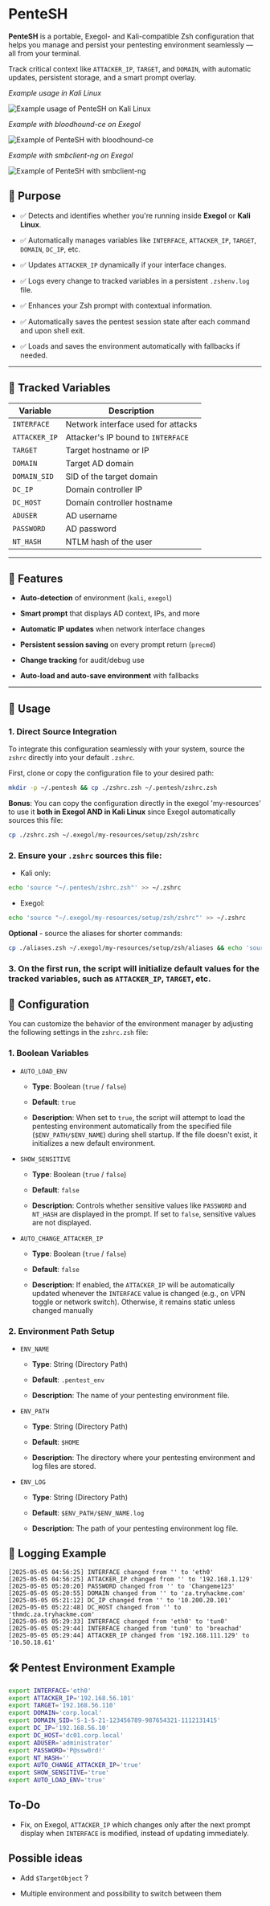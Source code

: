 # PenteSH

**PenteSH** is a portable, Exegol- and Kali-compatible Zsh configuration that helps you manage and persist your pentesting environment seamlessly — all from your terminal.

Track critical context like `ATTACKER_IP`, `TARGET`, and `DOMAIN`, with automatic updates, persistent storage, and a smart prompt overlay.

*Example usage in Kali Linux*

![Example usage of PenteSH on Kali Linux](./assets/usage-in-kali.png)

*Example with bloodhound-ce on Exegol*

![Example of PenteSH with bloodhound-ce](./assets/bloodhound-ce-example-exegol.png)

*Example with smbclient-ng on Exegol*

![Example of PenteSH with smbclient-ng](./assets/smbclient-ng-example-exegol.png)

## 🎯 Purpose

- ✅ Detects and identifies whether you're running inside **Exegol** or **Kali Linux**.

- ✅ Automatically manages variables like `INTERFACE`, `ATTACKER_IP`, `TARGET`, `DOMAIN`, `DC_IP`, etc.

- ✅ Updates `ATTACKER_IP` dynamically if your interface changes.

- ✅ Logs every change to tracked variables in a persistent `.zshenv.log` file.

- ✅ Enhances your Zsh prompt with contextual information.

- ✅ Automatically saves the pentest session state after each command and upon shell exit.

- ✅ Loads and saves the environment automatically with fallbacks if needed.

---

## 🧠 Tracked Variables

| Variable       | Description                         |
|----------------|-------------------------------------|
| `INTERFACE`    | Network interface used for attacks  |
| `ATTACKER_IP`  | Attacker's IP bound to `INTERFACE`  |
| `TARGET`       | Target hostname or IP               |
| `DOMAIN`       | Target AD domain                    |
| `DOMAIN_SID`   | SID of the target domain            |
| `DC_IP`        | Domain controller IP                |
| `DC_HOST`      | Domain controller hostname          |
| `ADUSER`       | AD username                         |
| `PASSWORD`     | AD password                         |
| `NT_HASH`      | NTLM hash of the user               |

---

## 🔧 Features

- **Auto-detection** of environment (`kali`, `exegol`)

- **Smart prompt** that displays AD context, IPs, and more

- **Automatic IP updates** when network interface changes

- **Persistent session saving** on every prompt return (`precmd`)

- **Change tracking** for audit/debug use

- **Auto-load and auto-save environment** with fallbacks

---

## 🚀 Usage

### 1. **Direct Source Integration**

To integrate this configuration seamlessly with your system, source the `zshrc` directly into your default `.zshrc`.

First, clone or copy the configuration file to your desired path:

```bash
mkdir -p ~/.pentesh && cp ./zshrc.zsh ~/.pentesh/zshrc.zsh
```

**Bonus**: You can copy the configuration directly in the exegol 'my-resources' to use it **both in Exegol AND in Kali Linux** since Exegol automatically sources this file:

```bash
cp ./zshrc.zsh ~/.exegol/my-resources/setup/zsh/zshrc
```

### 2. Ensure your `.zshrc` sources this file:

- Kali only:

```bash
echo 'source "~/.pentesh/zshrc.zsh"' >> ~/.zshrc
```

- Exegol:

```bash
echo 'source "~/.exegol/my-resources/setup/zsh/zshrc"' >> ~/.zshrc
```

**Optional** - source the aliases for shorter commands:

```bash
cp ./aliases.zsh ~/.exegol/my-resources/setup/zsh/aliases && echo 'source "$HOME/.exegol/my-resources/setup/zsh/aliases"' >> ~/.zshrc
```

### 3. On the first run, the script will initialize default values for the tracked variables, such as `ATTACKER_IP`, `TARGET`, etc.

## 🧰 Configuration

You can customize the behavior of the environment manager by adjusting the following settings in the `zshrc.zsh` file:

### 1. Boolean Variables

- `AUTO_LOAD_ENV`
    
    - **Type**: Boolean (`true` / `false`)
    
    - **Default**: `true`
    
    - **Description**: When set to `true`, the script will attempt to load the pentesting environment automatically from the specified file (`$ENV_PATH/$ENV_NAME`) during shell startup. If the file doesn't exist, it initializes a new default environment.

- `SHOW_SENSITIVE`

    - **Type**: Boolean (`true` / `false`)

    - **Default**: `false`

    - **Description**: Controls whether sensitive values like `PASSWORD` and 
    `NT_HASH` are displayed in the prompt. If set to `false`, sensitive values are 
    not displayed.

- `AUTO_CHANGE_ATTACKER_IP`

    - **Type**: Boolean (`true` / `false`)

    - **Default**: `false`

    - **Description**: If enabled, the `ATTACKER_IP` will be automatically updated 
    whenever the `INTERFACE` value is changed (e.g., on VPN toggle or network 
    switch). Otherwise, it remains static unless changed manually

### 2. Environment Path Setup


- `ENV_NAME`

    - **Type**: String (Directory Path)

    - **Default**: `.pentest_env`

    - **Description**: The name of your pentesting environment file.

- `ENV_PATH`

    - **Type**: String (Directory Path)

    - **Default**: `$HOME`

    - **Description**: The directory where your pentesting environment and log files are stored.

- `ENV_LOG`

    - **Type**: String (Directory Path)

    - **Default**: `$ENV_PATH/$ENV_NAME.log`

    - **Description**: The path of your pentesting environment log file.

## 📝 Logging Example

```log
[2025-05-05 04:56:25] INTERFACE changed from '' to 'eth0'
[2025-05-05 04:56:25] ATTACKER_IP changed from '' to '192.168.1.129'
[2025-05-05 05:20:20] PASSWORD changed from '' to 'Changeme123'
[2025-05-05 05:20:55] DOMAIN changed from '' to 'za.tryhackme.com'
[2025-05-05 05:21:12] DC_IP changed from '' to '10.200.20.101'
[2025-05-05 05:22:48] DC_HOST changed from '' to 'thmdc.za.tryhackme.com'
[2025-05-05 05:29:33] INTERFACE changed from 'eth0' to 'tun0'
[2025-05-05 05:29:44] INTERFACE changed from 'tun0' to 'breachad'
[2025-05-05 05:29:44] ATTACKER_IP changed from '192.168.111.129' to '10.50.18.61'
```

## 🛠️ Pentest Environment Example

```bash
export INTERFACE='eth0'
export ATTACKER_IP='192.168.56.101'
export TARGET='192.168.56.110'
export DOMAIN='corp.local'
export DOMAIN_SID='S-1-5-21-123456789-987654321-1112131415'
export DC_IP='192.168.56.10'
export DC_HOST='dc01.corp.local'
export ADUSER='administrator'
export PASSWORD='P@ssw0rd!'
export NT_HASH=''
export AUTO_CHANGE_ATTACKER_IP='true'
export SHOW_SENSITIVE='true'
export AUTO_LOAD_ENV='true'
```

## To-Do

- Fix, on Exegol, `ATTACKER_IP` which changes only after the next prompt display when `INTERFACE` is modified, instead of updating immediately.

## Possible ideas

- Add `$TargetObject` ?

- Multiple environment and possibility to switch between them
